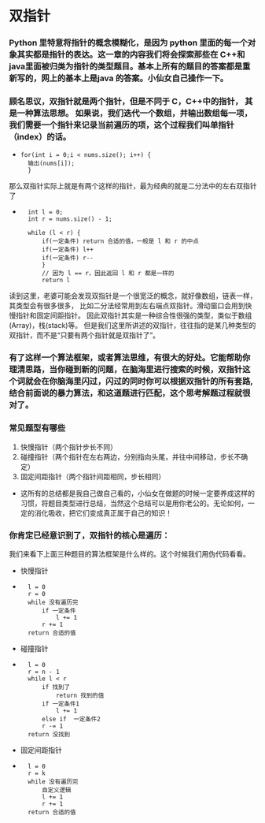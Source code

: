 # 双指针 

### Python 里特意将指针的概念模糊化，是因为 python 里面的每一个对象其实都是指针的表达。这一章的内容我们将会探索那些在 C++和 java里面被归类为指针的类型题目。基本上所有的题目的答案都是重新写的，网上的基本上是java 的答案。小仙女自己操作一下。

### 顾名思议，双指针就是两个指针，但是不同于 C，C++中的指针， 其是一种算法思想。 如果说，我们迭代一个数组，并输出数组每一项，我们需要一个指针来记录当前遍历的项，这个过程我们叫单指针（index）的话。
*     for(int i = 0;i < nums.size(); i++) {
        输出(nums[i]);
        }

那么双指针实际上就是有两个这样的指针，最为经典的就是二分法中的左右双指针了
*       int l = 0;
        int r = nums.size() - 1;

        while (l < r) {
            if(一定条件) return 合适的值，一般是 l 和 r 的中点
            if(一定条件) l++
            if(一定条件) r--
            }
            // 因为 l == r，因此返回 l 和 r 都是一样的
            return l

读到这里，老婆可能会发现双指针是一个很宽泛的概念，就好像数组，链表一样，其类型会有很多很多， 比如二分法经常用到左右端点双指针。滑动窗口会用到快慢指针和固定间距指针。 因此双指针其实是一种综合性很强的类型，类似于数组(Array)，栈(stack)等。 但是我们这里所讲述的双指针，往往指的是某几种类型的双指针，而不是“只要有两个指针就是双指针了”。

### 有了这样一个算法框架，或者算法思维，有很大的好处。它能帮助你理清思路，当你碰到新的问题，在脑海里进行搜索的时候，双指针这个词就会在你脑海里闪过，闪过的同时你可以根据双指针的所有套路, 结合前面说的暴力算法，和这道题进行匹配，这个思考解题过程就很对了。

### 常见题型有哪些

1. 快慢指针（两个指针步长不同）
2. 碰撞指针（两个指针在左右两边，分别指向头尾，并往中间移动，步长不确定）
3. 固定间距指针（两个指针间距相同，步长相同）

* 这所有的总结都是我自己做自己看的，小仙女在做题的时候一定要养成这样的习惯，将题目类型进行总结，当然这个总结可以是用你老公的。无论如何，一定的消化吸收，把它们变成真正属于自己的知识！

### 你肯定已经意识到了，双指针的核心是遍历：

我们来看下上面三种题目的算法框架是什么样的。这个时候我们用伪代码看看。

* 快慢指针
*       l = 0
        r = 0
        while 没有遍历完
            if 一定条件
                l += 1
            r += 1
        return 合适的值
        
* 碰撞指针
*       l = 0
        r = n - 1
        while l < r
            if 找到了
                return 找到的值
            if 一定条件1
                l += 1
            else if  一定条件2
            r -= 1
        return 没找到
        
* 固定间距指针
*       l = 0
        r = k
        while 没有遍历完
            自定义逻辑
            l += 1
            r += 1
        return 合适的值
